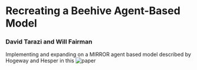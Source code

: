 # Recreating a Beehive Agent-Based Model
### David Tarazi and Will Fairman
Implementing and expanding on a MIRROR agent based model described by Hogeway and Hesper in this ![paper](https://www.researchgate.net/publication/226134851_The_ontogeny_of_the_interaction_structure_in_bumble_bee_colonies_A_MIRROR_model)

